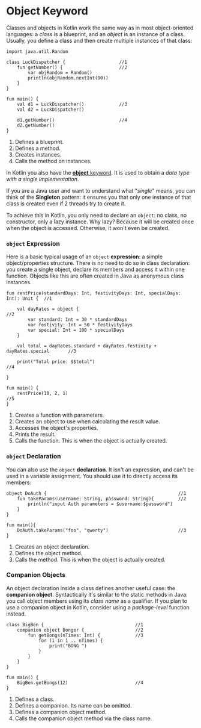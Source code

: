 # Object Keyword

Classes and objects in Kotlin work the same way as in most object-oriented languages: a *class* is a blueprint, and an *object* is an instance of a class. Usually, you define a class and then create multiple instances of that class:

```run-kotlin
import java.util.Random

class LuckDispatcher {                    //1 
    fun getNumber() {                     //2 
        var objRandom = Random()
        println(objRandom.nextInt(90))
    }
}

fun main() {
    val d1 = LuckDispatcher()             //3
    val d2 = LuckDispatcher()
    
    d1.getNumber()                        //4 
    d2.getNumber()
}
```

1. Defines a blueprint.
2. Defines a method.
3. Creates instances.
4. Calls the method on instances. 

In Kotlin you also have the [**object** keyword](https://kotlinlang.org/docs/reference/object-declarations.html). It is used to obtain a *data type with a single implementation*.

If you are a Java user and want to understand what "*single*" means, you can think of the **Singleton** pattern:
it ensures you that only one instance of that class is created even if 2 threads try to create it.

To achieve this in Kotlin, you only need to declare an `object`: no class, no constructor, only a lazy instance.
Why lazy? Because it will be created once when the object is accessed. Otherwise, it won't even be created.

### `object` Expression

Here is a basic typical usage of an `object` **expression**: a simple object/properties structure.
There is no need to do so in class declaration: you create a single object, declare its members and access it within one function. 
Objects like this are often created in Java as anonymous class instances.

```run-kotlin
fun rentPrice(standardDays: Int, festivityDays: Int, specialDays: Int): Unit {  //1

    val dayRates = object {                                                     //2
        var standard: Int = 30 * standardDays
        var festivity: Int = 50 * festivityDays
        var special: Int = 100 * specialDays
    }

    val total = dayRates.standard + dayRates.festivity + dayRates.special       //3

    print("Total price: $$total")                                               //4

}

fun main() {
    rentPrice(10, 2, 1)                                                         //5
}
```

1. Creates a function with parameters.
2. Creates an object to use when calculating the result value.
3. Accesses the object's properties.
4. Prints the result.
5. Calls the function. This is when the object is actually created.

### `object` Declaration

You can also use the `object` **declaration**. It isn't an expression, and can't be used in a variable assignment. You should use it to directly access its members:

```run-kotlin
object DoAuth {                                                 //1 
    fun takeParams(username: String, password: String){         //2 
        println("input Auth parameters = $username:$password")
    }
}

fun main(){
    DoAuth.takeParams("foo", "qwerty")                          //3
}

```

1. Creates an object declaration.
2. Defines the object method.
3. Calls the method. This is when the object is actually created.

### Companion Objects

An object declaration inside a class defines another useful case: the **companion object**. 
Syntactically it's similar to the static methods in Java: you call object members using its *class name* as a qualifier.
If you plan to use a companion object in Kotlin, consider using a *package-level* function instead.  

```run-kotlin
class BigBen {                                  //1 
    companion object Bonger {                   //2
        fun getBongs(nTimes: Int) {             //3
            for (i in 1 .. nTimes) {
                print("BONG ")
            }
        }
    }
}

fun main() {
    BigBen.getBongs(12)                         //4
}
```

1. Defines a class.
2. Defines a companion. Its name can be omitted.
3. Defines a companion object method.
4. Calls the companion object method via the class name.
